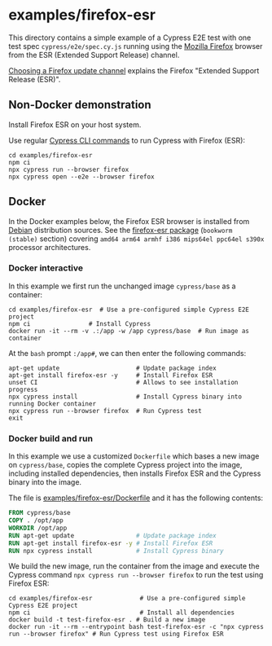 # examples/firefox-esr

This directory contains a simple example of a Cypress E2E test with one test spec `cypress/e2e/spec.cy.js` running using the [Mozilla Firefox](https://www.mozilla.org/firefox) browser from the ESR (Extended Support Release) channel.

[Choosing a Firefox update channel](https://support.mozilla.org/en-US/kb/choosing-firefox-update-channel) explains the Firefox "Extended Support Release (ESR)".

## Non-Docker demonstration

Install Firefox ESR on your host system.

Use regular [Cypress CLI commands](https://docs.cypress.io/guides/guides/command-line) to run Cypress with Firefox (ESR):

```shell
cd examples/firefox-esr
npm ci
npx cypress run --browser firefox
npx cypress open --e2e --browser firefox
```

## Docker

In the Docker examples below, the Firefox ESR browser is installed from [Debian](https://www.debian.org/distrib/packages) distribution sources. See the [firefox-esr package](https://packages.debian.org/search?keywords=firefox-esr) (`bookworm (stable)` section) covering `amd64 arm64 armhf i386 mips64el ppc64el s390x` processor architectures.

### Docker interactive

In this example we first run the unchanged image `cypress/base` as a container:

```shell
cd examples/firefox-esr  # Use a pre-configured simple Cypress E2E project
npm ci                # Install Cypress
docker run -it --rm -v .:/app -w /app cypress/base  # Run image as container
```

At the `bash` prompt `:/app#`, we can then enter the following commands:

```shell
apt-get update                     # Update package index
apt-get install firefox-esr -y     # Install Firefox ESR
unset CI                           # Allows to see installation progress
npx cypress install                # Install Cypress binary into running Docker container
npx cypress run --browser firefox  # Run Cypress test
exit
```

### Docker build and run

In this example we use a customized `Dockerfile` which bases a new image on `cypress/base`, copies the complete Cypress project into the image, including installed dependencies, then installs Firefox ESR and the Cypress binary into the image.

The file is [examples/firefox-esr/Dockerfile](./Dockerfile) and it has the following contents:

```dockerfile
FROM cypress/base
COPY . /opt/app
WORKDIR /opt/app
RUN apt-get update                 # Update package index
RUN apt-get install firefox-esr -y # Install Firefox ESR
RUN npx cypress install            # Install Cypress binary
```

We build the new image, run the container from the image and execute the Cypress command `npx cypress run --browser firefox` to run the test using Firefox ESR:

```shell
cd examples/firefox-esr             # Use a pre-configured simple Cypress E2E project
npm ci                              # Install all dependencies
docker build -t test-firefox-esr . # Build a new image
docker run -it --rm --entrypoint bash test-firefox-esr -c "npx cypress run --browser firefox" # Run Cypress test using Firefox ESR
```
